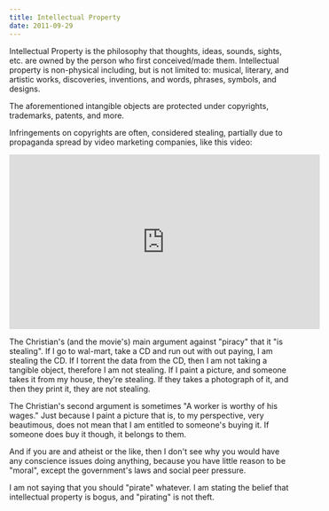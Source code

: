 ```yaml
---
title: Intellectual Property
date: 2011-09-29
---
```


Intellectual Property is the philosophy that thoughts, ideas, sounds, sights, etc. are owned by the person who first conceived/made them. Intellectual property is non-physical  including, but is not limited to: musical, literary, and artistic works, discoveries, inventions, and words, phrases, symbols, and designs.

The aforementioned intangible objects are protected under copyrights, trademarks, patents, and more.

Infringements on copyrights are often, considered stealing, partially due to propaganda spread by video marketing companies, like this video:

<iframe width="560" height="315" src="https://www.youtube.com/embed/HmZm8vNHBSU" title="YouTube video player" frameborder="0" allow="accelerometer; autoplay; clipboard-write; encrypted-media; gyroscope; picture-in-picture" allowfullscreen></iframe>

The Christian's (and the movie's) main argument against "piracy" that it "is stealing". If I go to wal-mart, take a CD and run out with out paying, I am stealing the CD. If I torrent the data from the CD, then I am not taking a tangible object, therefore I am not stealing. If I paint a picture, and someone takes it from my house, they're stealing. If they takes a photograph of it, and then they print it, they are not stealing.

The Christian's second argument is sometimes "A worker is worthy of his wages." Just because I paint a picture that is, to my perspective, very beautimous, does not mean that I am entitled to someone's buying it. If someone does buy it though, it belongs to them.

And if you are and atheist or the like, then I don't see why you would have any conscience issues doing anything, because you have little reason to be "moral", except the government's laws and social peer pressure.

I am not saying that you should "pirate" whatever. I am stating the belief that intellectual property is bogus, and "pirating" is not theft.
